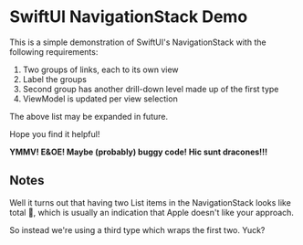 # SwiftUI NavigationStack Demo

This is a simple demonstration of SwiftUI's NavigationStack with the following
requirements:

1. Two groups of links, each to its own view
2. Label the groups
3. Second group has another drill-down level made up of the first type
4. ViewModel is updated per view selection

The above list may be expanded in future.

Hope you find it helpful!

__YMMV! E&OE! Maybe (probably) buggy code! Hic sunt dracones!!!__

## Notes

Well it turns out that having two List items in the NavigationStack looks like
total 💩, which is usually an indication that Apple doesn't like your approach.

So instead we're using a third type which wraps the first two.  Yuck?


